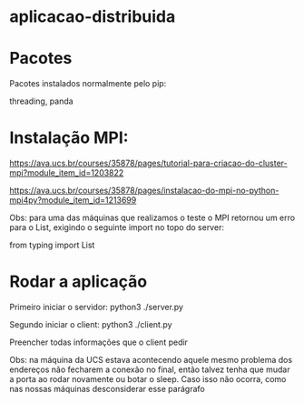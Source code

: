 # aplicacao-distribuida

# Pacotes
Pacotes instalados normalmente pelo pip:

threading, panda

# Instalação MPI:

https://ava.ucs.br/courses/35878/pages/tutorial-para-criacao-do-cluster-mpi?module_item_id=1203822

https://ava.ucs.br/courses/35878/pages/instalacao-do-mpi-no-python-mpi4py?module_item_id=1213699

Obs: para uma das máquinas que realizamos o teste o MPI retornou um erro para o List, exigindo o seguinte import no topo do server:

from typing import List


# Rodar a aplicação

Primeiro iniciar o servidor: python3 ./server.py

Segundo iniciar o client: python3 ./client.py

Preencher todas informações que o client pedir

Obs: na máquina da UCS estava acontecendo aquele mesmo problema dos endereços não fecharem a conexão no final, então talvez tenha que mudar a porta ao rodar novamente ou botar o sleep. Caso isso não ocorra, como nas nossas máquinas desconsiderar esse parágrafo
